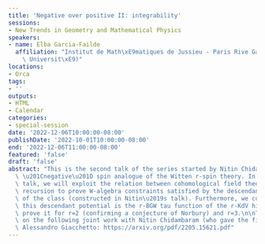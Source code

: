 ```yaml
---
title: 'Negative over positive II: integrability'
sessions:
- New Trends in Geometry and Mathematical Physics
speakers:
- name: Elba Garcia-Failde
  affiliation: "Institut de Math\xE9matiques de Jussieu - Paris Rive Gauche (Sorbonne\
    \ Universit\xE9)"
locations:
- Orca
tags:
- ''
outputs:
- HTML
- Calendar
categories:
- special-session
date: '2022-12-06T10:00:00-08:00'
publishDate: '2022-10-01T10:00:00-08:00'
end: '2022-12-06T11:00:00-08:00'
featured: 'false'
draft: 'false'
abstract: "This is the second talk of the series started by Nitin Chidambaram on a\
  \ \u201Cnegative\u201D spin analogue of the Witten r-spin theory. In this second\
  \ talk, we will exploit the relation between cohomological field theories and topological\
  \ recursion to prove W-algebra constraints satisfied by the descendant potential\
  \ of the class (constructed in Nitin\u2019s talk). Furthermore, we conjecture that\
  \ this descendant potential is the r-BGW tau function of the r-KdV hierarchy, and\
  \ prove it for r=2 (confirming a conjecture of Norbury) and r=3.\n\nThis is based\
  \ on the following joint work with Nitin Chidambaram (who gave the first talk) and\
  \ Alessandro Giacchetto: https://arxiv.org/pdf/2205.15621.pdf"
---
```

